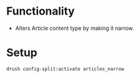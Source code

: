 # Functionality

- Alters Article content type by making it narrow.

# Setup

  ```
  drush config-split:activate articles_narrow
  ```
